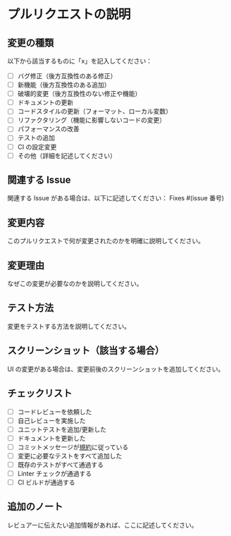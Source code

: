# プルリクエストの説明

## 変更の種類

以下から該当するものに「x」を記入してください：

- [ ] バグ修正（後方互換性のある修正）
- [ ] 新機能（後方互換性のある追加）
- [ ] 破壊的変更（後方互換性のない修正や機能）
- [ ] ドキュメントの更新
- [ ] コードスタイルの更新（フォーマット、ローカル変数）
- [ ] リファクタリング（機能に影響しないコードの変更）
- [ ] パフォーマンスの改善
- [ ] テストの追加
- [ ] CI の設定変更
- [ ] その他（詳細を記述してください）

## 関連する Issue

関連する Issue がある場合は、以下に記述してください：
Fixes #(issue 番号)

## 変更内容

このプルリクエストで何が変更されたのかを明確に説明してください。

## 変更理由

なぜこの変更が必要なのかを説明してください。

## テスト方法

変更をテストする方法を説明してください。

## スクリーンショット（該当する場合）

UI の変更がある場合は、変更前後のスクリーンショットを追加してください。

## チェックリスト

- [ ] コードレビューを依頼した
- [ ] 自己レビューを実施した
- [ ] ユニットテストを追加/更新した
- [ ] ドキュメントを更新した
- [ ] コミットメッセージが[規約](../docs/contributing/README.md)に従っている
- [ ] 変更に必要なテストをすべて追加した
- [ ] 既存のテストがすべて通過する
- [ ] Linter チェックが通過する
- [ ] CI ビルドが通過する

## 追加のノート

レビュアーに伝えたい追加情報があれば、ここに記述してください。
